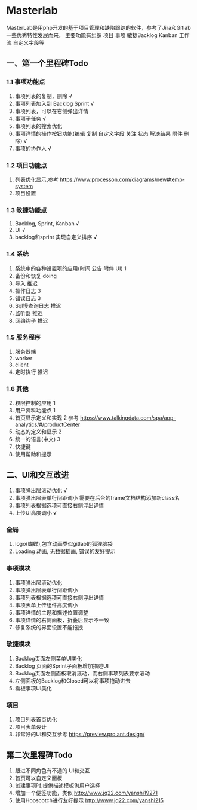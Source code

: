 # Masterlab

MasterLab是用php开发的基于项目管理和缺陷跟踪的软件，参考了Jira和Gitlab一些优秀特性发展而来，
主要功能有组织 项目 事项 敏捷Backlog Kanban 工作流 自定义字段等

## 一、第一个里程碑Todo

### 1.1 事项功能点
1. 事项列表的复制，删除            √   
2. 事项列表加入到 Backlog Sprint   √
3. 事项列表，可以在右侧弹出详情
4. 事项子任务                     √    
5. 事项列表的搜索优化
6. 事项详情的操作按钮功能(编辑 复制 自定义字段 关注 状态 解决结果 附件 删除)     √
7. 事项的协作人               √

### 1.2 项目功能点
1. 列表优化显示,参考 https://www.processon.com/diagrams/new#temp-system 
2. 项目设置

### 1.3 敏捷功能点
1. Backlog, Sprint, Kanban √
2. UI √
3. backlog和sprint 实现自定义排序 √

### 1.4 系统
1. 系统中的各种设置项的应用(时间 公告 附件 UI)    1
2. 备份和恢复 doing
3. 导入                                          推迟
4. 操作日志   3
5. 错误日志   3
6. Sql慢查询日志                                 推迟
7. 监听器                                        推迟
8. 网络钩子                                      推迟

### 1.5 服务程序
1. 服务器端
2. worker
3. client
4. 定时执行 推迟

### 1.6 其他 
2. 权限控制的应用      1        
3. 用户资料功能点      1
4. 首页显示定义和实现   2  参考 https://www.talkingdata.com/spa/app-analytics/#/productCenter
5. 动态的定义和显示    2
6. 统一的语言(中文)   3
7. 快捷键
8. 使用帮助和提示

## 二、UI和交互改进
1. 事项弹出层滚动优化                      √
2. 事项弹出层表单行间距调小                需要在后台的frame文档结构添加新class名
3. 事项列表根据选项可直接右侧浮出详情
4. 上传UI高度调小                         √

### 全局
1. logo(蝴蝶),包含动画类似gitlab的狐狸脑袋
2. Loading 动画, 无数据插画, 错误的友好提示

### 事项模块
1. 事项弹出层滚动优化
2. 事项弹出层表单行间距调小
3. 事项列表根据选项可直接右侧浮出详情
4. 事项表单上传组件高度调小
5. 事项详情的主题和描述位置调整
6. 事项详情的右侧面板，折叠后显示不一致
7. 修复系统的界面设置不能拖拽

### 敏捷模块
1. Backlog页面左侧菜单UI美化
2. Backlog 页面的Sprint子面板增加描述UI
3. Backlog页面左侧面板取消滚动，而右侧事项列表要求滚动
4. 左侧面板的Backlog和Closed可以将事项拖动进去
5. 看板事项UI美化

### 项目
1. 项目列表首页优化 
2. 项目表单设计
3. 非常好的UI和交互参考 https://preview.pro.ant.design/

## 第二次里程碑Todo

1. 跟进不同角色有不通的 UI和交互
2. 首页可以自定义面板
3. 创建事项时,提供描述模板供用户选择
4. 增加一个便签功能，类似 http://www.jq22.com/yanshi19271
5. 使用Hopscotch进行友好提示 http://www.jq22.com/yanshi215
